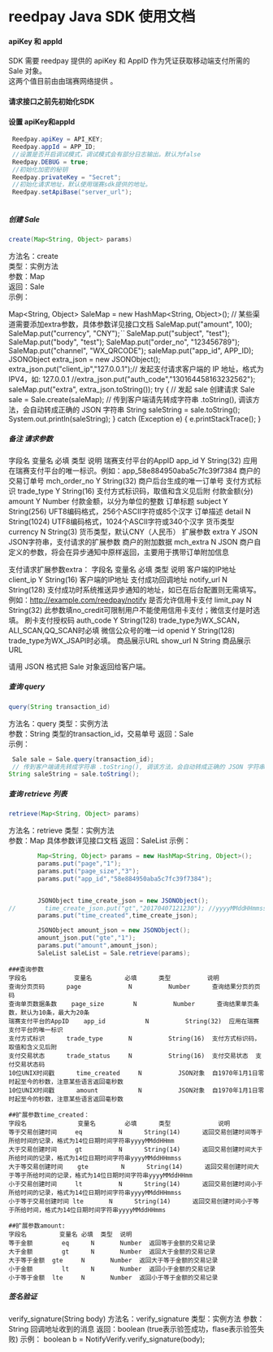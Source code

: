 # reedpay Java SDK 使用文档

#### apiKey 和 appId
SDK 需要 reedpay 提供的 apiKey 和 AppID 作为凭证获取移动端支付所需的 Sale 对象。  
这两个值目前由由瑞赛网络提供 。


#### 请求接口之前先初始化SDK
#### 设置 apiKey和appId
``` java
 Reedpay.apiKey = API_KEY;
 Reedpay.appId = APP_ID;
 //设置是否开启调试模式，调试模式会有部分日志输出。默认为false
 Reedpay.DEBUG = true;
 //初始化加密的秘钥
 Reedpay.privateKey = "Secret";
 //初始化请求地址，默认使用瑞赛sdk提供的地址。
 Reedpay.setApiBase("server_url");
 
```

##### 创建 Sale
``` java
create(Map<String, Object> params)
```
方法名：create  
类型：实例方法  
参数：Map  
返回：Sale  
示例：

Map<String, Object> SaleMap = new HashMap<String, Object>();
	// 某些渠道需要添加extra参数，具体参数详见接口文档
	SaleMap.put("amount", 100);
	SaleMap.put("currency", "CNY");_``_
	SaleMap.put("subject", "test");
	SaleMap.put("body", "test");
	SaleMap.put("order_no", "123456789");
	SaleMap.put("channel", "WX_QRCODE");
	saleMap.put("app_id", APP_ID);
	JSONObject extra_json = new JSONObject();
	extra_json.put("client_ip","127.0.0.1");// 发起支付请求客户端的 IP 地址，格式为 IPV4，如: 127.0.0.1
	//extra_json.put("auth_code","130164458163232562");
	saleMap.put("extra", extra_json.toString());
	try {
		// 发起 sale 创建请求
		Sale sale = Sale.create(saleMap);
		// 传到客户端请先转成字符串 .toString(), 调该方法，会自动转成正确的 JSON 字符串
		String saleString = sale.toString();
		System.out.println(saleString);
	} catch (Exception e) {
		e.printStackTrace();
	}


##### 备注 请求参数
字段名	            变量名	        必填	 类型	       说明
瑞赛支付平台的AppID	app_id	         Y	   String(32)	应用在瑞赛支付平台的唯一标识。例如：app_58e884950aba5c7fc39f7384
商户的交易订单号	mch_order_no	 Y	   String(32)	商户后台生成的唯一订单号
支付方式标识	    trade_type	     Y	   String(16)	支付方式标识码，取值和含义见后附
付款金额(分)	     amount	         Y	     Number	    付款金额，以分为单位的整数
订单标题	         subject	     Y	  String(256)	UFT8编码格式，256个ASCII字符或85个汉字 
订单描述	         detail	         N	  String(1024)	UTF8编码格式，1024个ASCII字符或340个汉字
货币类型	         currency	     N	   String(3)	货币类型，默认CNY（人民币）
扩展参数	          extra	         Y	    JSON	    JSON字符串，支付请求的扩展参数
商户的附加数据	      mch_extra	     N	   JSON	        商户自定义的参数，将会在异步通知中原样返回，主要用于携带订单附加信息

支付请求扩展参数extra：
字段名	                     变量名	      必填	   类型	         说明
客户端的IP地址	            client_ip	    Y	String(16)	  客户端的IP地址
支付成功回调地址            notify_url	    N	String(128)	  支付成功时系统推送异步通知的地址，如已在后台配置则无需填写。 例如：http://example.com/reedpay/notify
是否允许信用卡支付          limit_pay	    N	String(32)	  此参数填no_credit可限制用户不能使用信用卡支付；微信支付是时选填。
刷卡支付授权码	            auth_code	    Y	String(128)	  trade_type为WX_SCAN，ALI_SCAN,QQ_SCAN时必填
微信公众号的唯一id	        openid	        Y	String(128)	  trade_type为WX_JSAPI时必填。
商品展示URL	                show_url	    N	String	      商品展示URL

请用 JSON 格式把 Sale 对象返回给客户端。

##### 查询 query
``` java
query(String transaction_id)
```
方法名：query
类型：实例方法  
参数：String 类型的transaction_id，交易单号 
返回：Sale  
示例：
``` java
 Sale sale = Sale.query(transaction_id);
 // 传到客户端请先转成字符串 .toString(), 调该方法，会自动转成正确的 JSON 字符串
String saleString = sale.toString();
```

##### 查询 retrieve 列表
``` java
retrieve(Map<String, Object> params)
```
方法名：retrieve
类型：实例方法  
参数：Map  具体参数详见接口文档
返回：SaleList
示例：
``` java
		Map<String, Object> params = new HashMap<String, Object>();
        params.put("page","1");
        params.put("page_size","3");
        params.put("app_id","58e884950aba5c7fc39f7384");


        JSONObject time_create_json = new JSONObject();
//        time_create_json.put("gt","20170407121230"); //yyyyMMddHHmmss
        params.put("time_created",time_create_json);

        JSONObject amount_json = new JSONObject();
        amount_json.put("gte","1");
        params.put("amount",amount_json);
		SaleList saleList = Sale.retrieve(params);
```

	###查询参数
	字段名				变量名			必填		类型			说明
	查询分页页码		page			 N			Number		查询结果分页的页码
	查询单页数据条数	page_size		 N			Number		查询结果单页条数，默认为10条，最大为20条
	瑞赛支付平台的AppID	app_id			 N			String(32)	应用在瑞赛支付平台的唯一标识
	支付方式标识		trade_type		 N			String(16)	支付方式标识码，取值和含义见后附
	支付交易状态		trade_status 	 N			String(16)	支付交易状态 	支付交易状态码 
	10位UNIX时间戳		time_created	 N			JSON对象	自1970年1月1日零时起至今的秒数，注意某些语言返回毫秒数
	10位UNIX时间戳		amount			 N			JSON对象	自1970年1月1日零时起至今的秒数，注意某些语言返回毫秒数
	
	##扩展参数time_created：
	字段名				 变量名		必填		类型		       说明
	等于交易创建时间	 eq			 N		String(14)		返回交易创建时间等于所给时间的记录，格式为14位日期时间字符串yyyyMMddHHmm
	大于交易创建时间	 gt			 N		String(14)		返回交易创建时间大于所给时间的记录，格式为14位日期时间字符串yyyyMMddHHmmss
	大于等交易创建时间	 gte		 N		String(14)		返回交易创建时间大于等于所给时间的记录，格式为14位日期时间字符串yyyyMMddHHmm
	小于交易创建时间	 lt			 N		String(14)		返回交易创建时间小于所给时间的记录，格式为14位日期时间字符串yyyyMMddHHmmss
	小于等于交易创建时间 lte	     N		String(14)		返回交易创建时间小于等于所给时间，格式为14位日期时间字符串yyyyMMddHHmms

	##扩展参数amount:
	字段名			变量名	必填	类型	说明
	等于金额		eq		N		Number	返回等于金额的交易记录
	大于金额		gt		N		Number	返回大于金额的交易记录
	大于等于金额	gte		N		Number	返回大于等于金额的交易记录
	小于金额		lt		N		Number	返回小于金额的交易记录
	小于等于金额	lte		N		Number	返回小于等于金额的交易记录


##### 签名验证
verify_signature(String body)
方法名：verify_signature
类型：实例方法
参数：String  回调地址收到的消息
返回：boolean (true表示验签成功，flase表示验签失败)
示例：
 boolean b = NotifyVerify.verify_signature(body);

